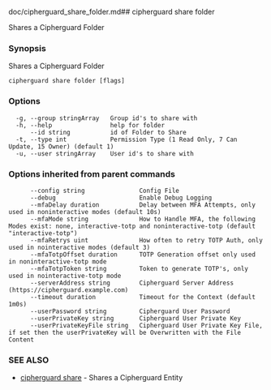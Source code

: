 doc/cipherguard_share_folder.md## cipherguard share folder

Shares a Cipherguard Folder

### Synopsis

Shares a Cipherguard Folder

```
cipherguard share folder [flags]
```

### Options

```
  -g, --group stringArray   Group id's to share with
  -h, --help                help for folder
      --id string           id of Folder to Share
  -t, --type int            Permission Type (1 Read Only, 7 Can Update, 15 Owner) (default 1)
  -u, --user stringArray    User id's to share with
```

### Options inherited from parent commands

```
      --config string               Config File
      --debug                       Enable Debug Logging
      --mfaDelay duration           Delay between MFA Attempts, only used in noninteractive modes (default 10s)
      --mfaMode string              How to Handle MFA, the following Modes exist: none, interactive-totp and noninteractive-totp (default "interactive-totp")
      --mfaRetrys uint              How often to retry TOTP Auth, only used in nointeractive modes (default 3)
      --mfaTotpOffset duration      TOTP Generation offset only used in noninteractive-totp mode
      --mfaTotpToken string         Token to generate TOTP's, only used in nointeractive-totp mode
      --serverAddress string        Cipherguard Server Address (https://cipherguard.example.com)
      --timeout duration            Timeout for the Context (default 1m0s)
      --userPassword string         Cipherguard User Password
      --userPrivateKey string       Cipherguard User Private Key
      --userPrivateKeyFile string   Cipherguard User Private Key File, if set then the userPrivateKey will be Overwritten with the File Content
```

### SEE ALSO

* [cipherguard share](cipherguard_share)	 - Shares a Cipherguard Entity

